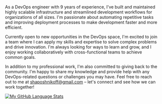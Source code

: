 
As a DevOps engineer with 9 years of experience, I've built and maintained highly scalable infrastructure and streamlined development workflows for organizations of all sizes. I'm passionate about automating repetitive tasks and improving deployment processes to make development faster and more efficient.

Currently open to new opportunities in the DevOps space, I'm excited to join a team where I can apply my skills and expertise to solve complex problems and drive innovation. I'm always looking for ways to learn and grow, and I enjoy working collaboratively with cross-functional teams to achieve common goals.

In addition to my professional work, I'm also committed to giving back to the community. I'm happy to share my knowledge and provide help with any DevOps-related questions or challenges you may have. Feel free to reach out to me at shaposhnikoff@gmail.com – let's connect and see how we can work together!


[![My GitHub Language Stats](https://github-readme-stats-2-shaposhnikoff.vercel.app/api/top-langs/?username=shaposhnikoff&layout=compact)](https://github.com/shaposhnikoff?tab=repositories)

